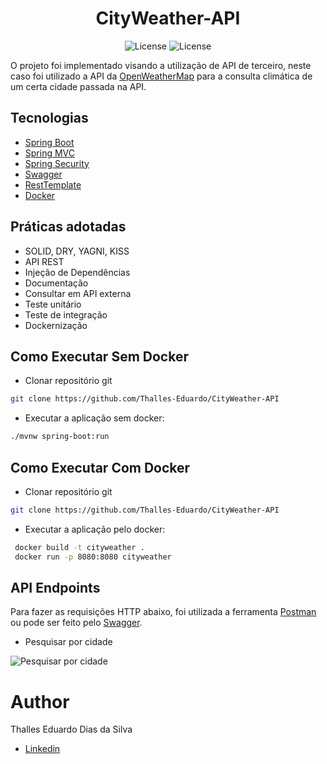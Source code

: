 <h1 align="center">
  CityWeather-API
</h1>

<p align="center">
 <img src="https://img.shields.io/static/v1?label=License&message=MIT&color=8257E5&labelColor=000000" alt="License" />
 <img src="https://github.com/Thalles-Eduardo/CityWeather-API-Spring-Boot/actions/workflows/maven.yml/badge.svg" alt="License" />
</p>


O projeto foi implementado visando a utilização de API de terceiro, neste caso foi utilizado a API da [OpenWeatherMap](https://openweathermap.org/api)
para a consulta climática de um certa cidade passada na API.


## Tecnologias

- [Spring Boot](https://spring.io/projects/spring-boot)
- [Spring MVC](https://docs.spring.io/spring-framework/reference/web/webmvc.html)
- [Spring Security](https://spring.io/projects/spring-security)
- [Swagger](https://swagger.io/)
- [RestTemplate](https://docs.spring.io/spring-framework/docs/current/javadoc-api/org/springframework/web/client/RestTemplate.html)
- [Docker](https://www.docker.com)


## Práticas adotadas

- SOLID, DRY, YAGNI, KISS
- API REST
- Injeção de Dependências
- Documentação
- Consultar em API externa
- Teste unitário
- Teste de integração
- Dockernização


## Como Executar Sem Docker

- Clonar repositório git
```bash
git clone https://github.com/Thalles-Eduardo/CityWeather-API
```
- Executar a aplicação sem docker:
```bash
./mvnw spring-boot:run
```

## Como Executar Com Docker

- Clonar repositório git
```bash
git clone https://github.com/Thalles-Eduardo/CityWeather-API
```
- Executar a aplicação pelo docker:
```bash
 docker build -t cityweather .
 docker run -p 8080:8080 cityweather
```


## API Endpoints

Para fazer as requisições HTTP abaixo, foi utilizada a ferramenta [Postman](https://www.postman.com/downloads/) ou pode ser feito pelo [Swagger](http://localhost:8080/swagger-ui/index.html).

- Pesquisar por cidade

![Pesquisar por cidade](https://github.com/Thalles-Eduardo/CityWeather-API/assets/69612509/f3350b18-f160-413a-9991-3b0da78a1b4d)


# Author

Thalles Eduardo Dias da Silva

- [Linkedin](https://linkedin.com/in/thalles-eduardo-7297a6237)
